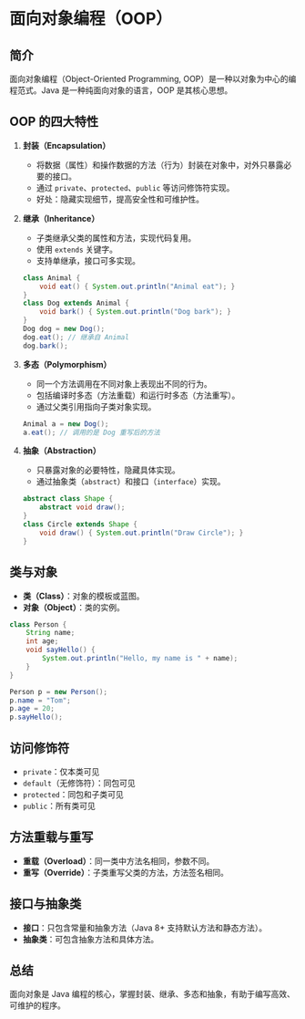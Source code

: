# 面向对象编程（OOP）

## 简介

面向对象编程（Object-Oriented Programming, OOP）是一种以对象为中心的编程范式。Java 是一种纯面向对象的语言，OOP 是其核心思想。

## OOP 的四大特性

1. **封装（Encapsulation）**
   - 将数据（属性）和操作数据的方法（行为）封装在对象中，对外只暴露必要的接口。
   - 通过 `private`、`protected`、`public` 等访问修饰符实现。
   - 好处：隐藏实现细节，提高安全性和可维护性。

2. **继承（Inheritance）**
   - 子类继承父类的属性和方法，实现代码复用。
   - 使用 `extends` 关键字。
   - 支持单继承，接口可多实现。

   ```java
   class Animal {
       void eat() { System.out.println("Animal eat"); }
   }
   class Dog extends Animal {
       void bark() { System.out.println("Dog bark"); }
   }
   Dog dog = new Dog();
   dog.eat(); // 继承自 Animal
   dog.bark();
   ```

3. **多态（Polymorphism）**
   - 同一个方法调用在不同对象上表现出不同的行为。
   - 包括编译时多态（方法重载）和运行时多态（方法重写）。
   - 通过父类引用指向子类对象实现。

   ```java
   Animal a = new Dog();
   a.eat(); // 调用的是 Dog 重写后的方法
   ```

4. **抽象（Abstraction）**
   - 只暴露对象的必要特性，隐藏具体实现。
   - 通过抽象类（`abstract`）和接口（`interface`）实现。

   ```java
   abstract class Shape {
       abstract void draw();
   }
   class Circle extends Shape {
       void draw() { System.out.println("Draw Circle"); }
   }
   ```

## 类与对象

- **类（Class）**：对象的模板或蓝图。
- **对象（Object）**：类的实例。

```java
class Person {
    String name;
    int age;
    void sayHello() {
        System.out.println("Hello, my name is " + name);
    }
}

Person p = new Person();
p.name = "Tom";
p.age = 20;
p.sayHello();
```

## 访问修饰符

- `private`：仅本类可见
- `default`（无修饰符）：同包可见
- `protected`：同包和子类可见
- `public`：所有类可见

## 方法重载与重写

- **重载（Overload）**：同一类中方法名相同，参数不同。
- **重写（Override）**：子类重写父类的方法，方法签名相同。

## 接口与抽象类

- **接口**：只包含常量和抽象方法（Java 8+ 支持默认方法和静态方法）。
- **抽象类**：可包含抽象方法和具体方法。

## 总结

面向对象是 Java 编程的核心，掌握封装、继承、多态和抽象，有助于编写高效、可维护的程序。
